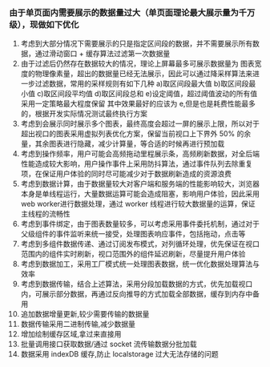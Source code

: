 ### 由于单页面内需要展示的数据量过大（单页面理论最大展示量为千万级），现做如下优化

1. 考虑到大部分情况下需要展示的只是指定区间段的数据，并不需要展示所有数据，通过滑动窗口 + 缓存算法过滤第一次数据量
2. 由于过滤后仍然存在数据较大的情况，理论上屏幕最多可展示数据量为 图表宽度的物理像素量，超出的数据量已经无法展示，因此可以通过降采样算法来进一步过滤数据，常用的采样规则有如下几种
     a)取区间段最大值
     b)取区间段最小值
     c)取区间段平均值
     d)取区间段总和
     e)设定阈值，超过阈值波动的所有值采用一定策略最大程度保留
   其中效果最好的应该为 e,但是也是耗费性能最多的，根据开发实际情况测试最终执行方案
3. 考虑到会展示同时展示多个图表，最终高度会超过一屏的展示上限，所以对于超出视口的图表采用虚拟列表优化方案，保留当前视口上下界外 50% 的余量，其余图表进行隐藏，减少计算量，等合适的时候再进行预加载
4. 考虑到操作频率，用户可能会高频拖动里程展示条，高频刷新数据，对全后端性能造成较大影响，用户操作事件上采用防抖算法，通过事件队列去除重复项，在保证用户体验的同时尽可能减少对于数据刷新造成的资源浪费
5. 考虑到数据计算，由于数据量较大对客户端和服务端的性能影响较大，浏览器本身是单线程运行，大量数据运算可能会造成阻塞，影响用户体验，因此采用web worker进行数据处理，通过 worker 线程进行较大数据量的运算，保证主线程的流畅性
6. 考虑到事件绑定，由于图表数量较多，可以考虑采用事件委托机制，通过对于父级组件的事件监听来统一接受，处理图表响应事件，包括拖动，点击等
7. 考虑到多组件数据传递、通过订阅发布模式，对列循环处理，优先保证在视口范围内的组件实时刷新，视口范围外的组件延迟刷新，尽量提升用户体验
8. 考虑到数据加工，采用工厂模式统一处理图表数据，统一优化数据处理算法与效率
9. 考虑到数据传输，结合上述算法，采用分段加载数据的方式，优先加载视口内，可展示部分数据，再通过反向推导的方式加载全部数据，缓存到内存中备用
10. 追加数据增量更新,较少需要传输的数据量
11. 数据传输采用二进制传输,减少数据量
12. 增加绘制缓存区域,拿过来直接用
13. 批量调用接口获取数据/通过 socket 流传输数据分批加载
14. 数据采用 indexDB 缓存,防止 localstorage 过大无法存储的问题
